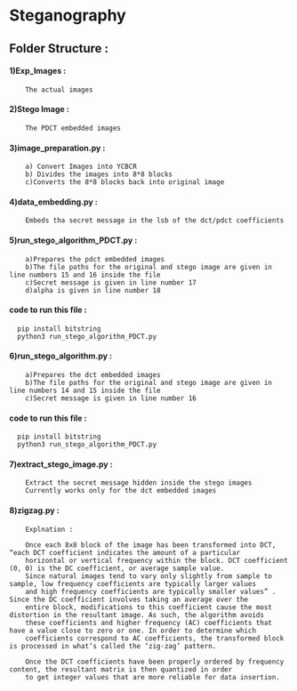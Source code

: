 # Steganography

## Folder Structure :
  
####  1)Exp_Images :
    	The actual images
  
#### 2)Stego Image :
    	The PDCT embedded images
  
#### 3)image_preparation.py : 
        a) Convert Images into YCBCR 
        b) Divides the images into 8*8 blocks
        c)Converts the 8*8 blocks back into original image
  
#### 4)data_embedding.py : 
        Embeds tha secret message in the lsb of the dct/pdct coefficients
  	
#### 5)run_stego_algorithm_PDCT.py :
        a)Prepares the pdct embedded images
        b)The file paths for the original and stego image are given in line numbers 15 and 16 inside the file 
        c)Secret message is given in line number 17
        d)alpha is given in line number 18
    
####    code to run this file :
	  pip install bitstring
	  python3 run_stego_algorithm_PDCT.py

#### 6)run_stego_algorithm.py :
        a)Prepares the dct embedded images
        b)The file paths for the original and stego image are given in line numbers 14 and 15 inside the file 
        c)Secret message is given in line number 16
  
####    code to run this file :
	  pip install bitstring
	  python3 run_stego_algorithm_PDCT.py

#### 7)extract_stego_image.py :
		Extract the secret message hidden inside the stego images
		Currently works only for the dct embedded images

#### 8)zigzag.py :
		Explnation : 
		
		Once each 8x8 block of the image has been transformed into DCT, “each DCT coefficient indicates the amount of a particular 
		horizontal or vertical frequency within the block. DCT coefficient (0, 0) is the DC coefficient, or average sample value. 
		Since natural images tend to vary only slightly from sample to sample, low frequency coefficients are typically larger values 
		and high frequency coefficients are typically smaller values” . Since the DC coefficient involves taking an average over the 
		entire block, modifications to this coefficient cause the most distortion in the resultant image. As such, the algorithm avoids 
		these coefficients and higher frequency (AC) coefficients that have a value close to zero or one. In order to determine which 
		coefficients correspond to AC coefficients, the transformed block is processed in what’s called the ‘zig-zag’ pattern.

		Once the DCT coefficients have been properly ordered by frequency content, the resultant matrix is then quantized in order 
		to get integer values that are more reliable for data insertion. 
